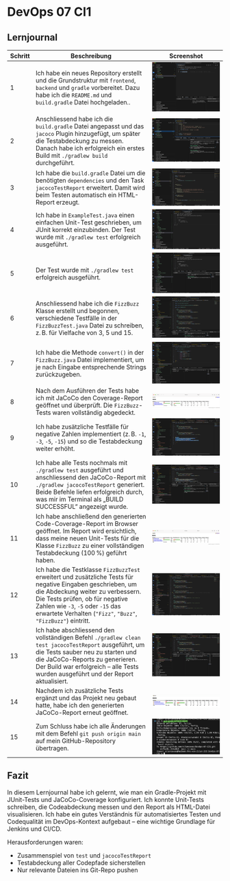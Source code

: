 # DevOps 07 CI1

## Lernjournal

| Schritt | Beschreibung | Screenshot |
|--------|--------------|------------|
| 1 | Ich habe ein neues Repository erstellt und die Grundstruktur mit `frontend`, `backend` und `gradle` vorbereitet. Dazu habe ich die `README.md` und `build.gradle` Datei hochgeladen.. | ![CI-01.png](images/CI-01.png) |
| 2 | Anschliessend habe ich die `build.gradle` Datei angepasst und das `jacoco` Plugin hinzugefügt, um später die Testabdeckung zu messen. Danach habe ich erfolgreich ein erstes Build mit `./gradlew build` durchgeführt. | ![CI-02.png](images/CI-02.png) |
| 3 | Ich habe die `build.gradle` Datei um die benötigten `dependencies` und den Task `jacocoTestReport` erweitert. Damit wird beim Testen automatisch ein HTML-Report erzeugt. | ![CI-03.png](images/CI-03.png) |
| 4 | Ich habe in `ExampleTest.java` einen einfachen Unit-Test geschrieben, um JUnit korrekt einzubinden. Der Test wurde mit `./gradlew test` erfolgreich ausgeführt. | ![CI-04.png](images/CI-04.png) |
| 5 | Der Test wurde mit `./gradlew test` erfolgreich ausgeführt. | ![CI-05.png](images/CI-05.png) |
| 6 | Anschliessend habe ich die `FizzBuzz` Klasse erstellt und begonnen, verschiedene Testfälle in der `FizzBuzzTest.java` Datei zu schreiben, z. B. für Vielfache von 3, 5 und 15. | ![CI-06.png](images/CI-06.png) |
| 7 | Ich habe die Methode `convert()` in der `FizzBuzz.java` Datei implementiert, um je nach Eingabe entsprechende Strings zurückzugeben. | ![CI-07.png](images/CI-07.png) |
| 8 | Nach dem Ausführen der Tests habe ich mit JaCoCo den Coverage-Report geöffnet und überprüft. Die `FizzBuzz`-Tests waren vollständig abgedeckt. | ![CI-08.png](images/CI-08.png) |
| 9 | Ich habe zusätzliche Testfälle für negative Zahlen implementiert (z. B. `-1`, `-3`, `-5`, `-15`) und so die Testabdeckung weiter erhöht. | ![CI-09.png](images/CI-09.png) |
| 10 | Ich habe alle Tests nochmals mit `./gradlew test` ausgeführt und anschliessend den JaCoCo-Report mit `./gradlew jacocoTestReport` generiert. Beide Befehle liefen erfolgreich durch, was mir im Terminal als „BUILD SUCCESSFUL“ angezeigt wurde. | ![CI-10.png](images/CI-10.png) |
| 11 | Ich habe anschließend den generierten Code-Coverage-Report im Browser geöffnet. Im Report wird ersichtlich, dass meine neuen Unit-Tests für die Klasse `FizzBuzz` zu einer vollständigen Testabdeckung (100 %) geführt haben. | ![CI-11.png](images/CI-11.png) |
| 12 | Ich habe die Testklasse `FizzBuzzTest` erweitert und zusätzliche Tests für negative Eingaben geschrieben, um die Abdeckung weiter zu verbessern. Die Tests prüfen, ob für negative Zahlen wie `-3`, `-5` oder `-15` das erwartete Verhalten (`"Fizz"`, `"Buzz"`, `"FizzBuzz"`) eintritt. | ![CI-12.png](images/CI-12.png) |
| 13 | Ich habe abschliessend den vollständigen Befehl `./gradlew clean test jacocoTestReport` ausgeführt, um die Tests sauber neu zu starten und die JaCoCo-Reports zu generieren. Der Build war erfolgreich – alle Tests wurden ausgeführt und der Report aktualisiert. | ![CI-13.png](images/CI-13.png) |
| 14 | Nachdem ich zusätzliche Tests ergänzt und das Projekt neu gebaut hatte, habe ich den generierten JaCoCo-Report erneut geöffnet. | ![CI-14.png](images/CI-14.png) |
| 15 | Zum Schluss habe ich alle Änderungen mit dem Befehl `git push origin main` auf mein GitHub-Repository übertragen. | ![CI-15.png](images/CI-15.png) |


## Fazit
In diesem Lernjournal habe ich gelernt, wie man ein Gradle-Projekt mit JUnit-Tests und JaCoCo-Coverage konfiguriert. Ich konnte Unit-Tests schreiben, die Codeabdeckung messen und den Report als HTML-Datei visualisieren. Ich habe ein gutes Verständnis für automatisiertes Testen und Codequalität im DevOps-Kontext aufgebaut – eine wichtige Grundlage für Jenkins und CI/CD.

Herausforderungen waren:
- Zusammenspiel von `test` und `jacocoTestReport`
- Testabdeckung aller Codepfade sicherstellen
- Nur relevante Dateien ins Git-Repo pushen
